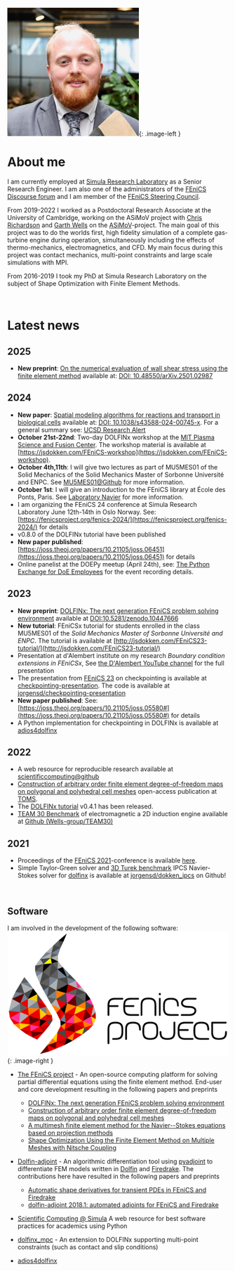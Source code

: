![Image of J.S.Dokken](assets/img/cropped.jpg){: .image-left }

# About me

I am currently employed at [Simula Research Laboratory](https://www.simula.no/people/dokken) as a Senior Research Engineer. I am also one of the administrators of the [FEniCS Discourse forum](https://fenicsproject.discourse.group/) and I am member of the [FEniCS Steering Council](https://github.com/FEniCS/governance/blob/master/governance.md#steering-council).

From 2019-2022 I worked as a Postdoctoral Research Associate at the University of Cambridge, working on the ASiMoV project with [Chris Richardson](http://www.bpi.cam.ac.uk/user/chris) and [Garth Wells](http://www3.eng.cam.ac.uk/~gnw20/) on the [ASiMoV](https://gow.epsrc.ukri.org/NGBOViewGrant.aspx?GrantRef=EP/S005072/1)-project. The main goal of this project was to do the worlds first, high fidelity simulation of a complete gas-turbine engine during operation, simultaneously including the effects of thermo-mechanics, electromagnetics, and CFD. My main focus during this project was contact mechanics, multi-point constraints and large scale simulations with MPI.

From 2016-2019 I took my PhD at Simula Research Laboratory on the subject of Shape Optimization with Finite Element Methods.

<br style="clear:both">

# Latest news

## 2025

- **New preprint**: [On the numerical evaluation of wall shear stress using the finite element method](papers.md#brunatova_wss_arxiv) available at: [DOI: 10.48550/arXiv.2501.02987](https://doi.org/10.48550/arXiv.2501.02987)

## 2024

- **New paper**: [Spatial modeling algorithms for reactions and transport in biological cells](papers.md#smart_nature) available at: [DOI: 10.1038/s43588-024-00745-x](https://doi.org/10.1038/s43588-024-00745-x). For a general summary see: [UCSD Research Alert](https://today.ucsd.edu/story/new-software-unlocks-secrets-of-cell-signaling)
- **October 21st-22nd**: Two-day DOLFINx workshop at the [MIT Plasma Science and Fusion Center](https://www.psfc.mit.edu/). The workshop material is available at [https://jsdokken.com/FEniCS-workshop](https://jsdokken.com/FEniCS-workshop).
- **October 4th,11th**: I will give two lectures as part of MU5MES01 of the Solid Mechanics of the Solid Mechanics Master of Sorbonne Université and ENPC. See [MU5MES01@Github](https://github.com/msolides-2024/MU5MES01-2024) for more information.
- **October 1st**: I will give an introduction to the FEniCS library at École des Ponts, Paris. See [Laboratory Navier](https://navier-lab.fr/agenda/seminaire-msa-jorgen-s-dokken/) for more information.
- I am organizing the FEniCS 24 conference at Simula Research Laboratory June 12th-14th in Oslo Norway. See: [https://fenicsproject.org/fenics-2024/](https://fenicsproject.org/fenics-2024/) for details
- v0.8.0 of the DOLFINx tutorial have been published
- **New paper published**: [https://joss.theoj.org/papers/10.21105/joss.06451](https://joss.theoj.org/papers/10.21105/joss.06451) for details
- Online panelist at the DOEPy meetup (April 24th), see: [The Python Exchange for DoE Employees](lectures.md#DoEPy) for the event recording details.

## 2023

- **New preprint**: [DOLFINx: The next generation FEniCS problem solving environment](papers.md#dolfinx2023preprint) available at [DOI:10.5281/zenodo.10447666](https://doi.org/10.5281/zenodo.10447666)
- **New tutorial**: FEniCSx tutorial for students enrolled in the class MU5MES01 of the _Solid Mechanics Master of Sorbonne Université and ENPC_. The tutorial is available at [http://jsdokken.com/FEniCS23-tutorial/](http://jsdokken.com/FEniCS23-tutorial/)
- Presentation at d'Alembert institute on my research _Boundary condition extensions in FEniCSx_, See [the D'Alembert YouTube channel](lectures.md#DAlembert) for the full presentation
- The presentation from [FEniCS 23](https://fenicsproject.org/fenics-2023/) on checkpointing is available at [checkpointing-presentation](https://www.jsdokken.com/checkpointing-presentation/#/). The code is available at [jorgensd/checkpointing-presentation](https://github.com/jorgensd/checkpointing-presentation/)
- **New paper published**: See: [https://joss.theoj.org/papers/10.21105/joss.05580#](https://joss.theoj.org/papers/10.21105/joss.05580#) for details
- A Python implementation for checkpointing in DOLFINx is available at [adios4dolfinx](https://github.com/jorgensd/adios4dolfinx)

## 2022

- A web resource for reproducible research available at [scientificcomputing@github](https://scientificcomputing.github.io/)
- [Construction of arbitrary order finite element degree-of-freedom maps on polygonal and polyhedral cell meshes](papers.md#scroggs2022dofs) open-access publication at [TOMS](https://doi.org/10.1145/3524456).
- The [DOLFINx tutorial](https://jorgensd.github.io/dolfinx-tutorial/) v0.4.1 has been released.
- [TEAM 30 Benchmark](http://www.compumag.org/jsite/images/stories/TEAM/problem30a.pdf) of electromagnetic a 2D induction engine available at [Github (Wells-group/TEAM30)](https://github.com/Wells-Group/TEAM30)

## 2021

- Proceedings of the [FEniCS 2021](https://mscroggs.github.io/fenics2021)-conference is available [here](https://figshare.com/articles/conference_contribution/Proceedings_of_FEniCS_2021_22_26_March_2021/14495856).
- Simple Taylor-Green solver and [3D Turek benchmark](http://www.featflow.de/en/benchmarks/cfdbenchmarking/flow/dfg_flow3d.html) IPCS Navier-Stokes solver for [dolfinx](https://github.com/FEniCS/dolfinx/) is available at [jorgensd/dokken_ipcs](https://github.com/jorgensd/dolfinx_ipcs) on Github!

<br style="clear:both">

## Software

I am involved in the development of the following software:
![The FEniCS logo](assets/img/fenics_logo.png){: .image-right }

- [The FEniCS project](https://bitbucket.org/fenics-project/) - An open-source computing platform for solving partial differential equations using the finite element method. End-user and core development resulting in the following papers and preprints

  - [DOLFINx: The next generation FEniCS problem solving environment](papers.md#dolfinx2023preprint)
  - [Construction of arbitrary order finite element degree-of-freedom maps on polygonal and polyhedral cell meshes](papers.md#scroggs2022dofs)
  - [A multimesh finite element method for the Navier--Stokes equations based on projection methods](papers.md#dokken2020navier)
  - [Shape Optimization Using the Finite Element Method on Multiple Meshes with Nitsche Coupling](papers.md#dokken2019shape)

- [Dolfin-adjoint](https://dolfin-adjoint.github.io/dolfin-adjoint/) - An algorithmic differentiation tool using [pyadjoint](https://github.com/dolfin-adjoint/pyadjoint) to differentiate FEM models written in [Dolfin](https://bitbucket.org/fenics-project/dolfin/src/master/) and [Firedrake](https://www.firedrakeproject.org/). The contributions here have resulted in the following papers and preprints
  - [Automatic shape derivatives for transient PDEs in FEniCS and Firedrake](papers.md#dokken2020shape)
  - [dolfin-adjoint 2018.1: automated adjoints for FEniCS and Firedrake](papers.md#mitusch2019pyadjoint)
- [Scientific Computing @ Simula](https://scientificcomputing.github.io/) A web resource for best software practices for academics using Python
- [dolfinx_mpc](https://github.com/jorgensd/dolfinx_mpc) - An extension to DOLFINx supporting multi-point constraints (such as contact and slip conditions)
- [adios4dolfinx](papers.md#adios4dolfinx)
